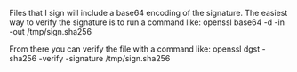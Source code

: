 Files that I sign will include a base64 encoding of the signature. The easiest way to verify the signature is to run a command like:
openssl base64 -d -in <signature> -out /tmp/sign.sha256

From there you can verify the file with a command like:
openssl dgst -sha256 -verify <pub-key> -signature /tmp/sign.sha256 <file>
